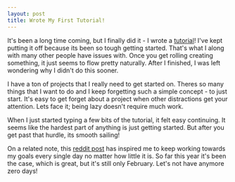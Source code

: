 ```yaml
---
layout: post
title: Wrote My First Tutorial!
---
```


It's been a long time coming, but I finally
did it - I wrote a [tutorial](http://blastzonestudios.com/tutorial/2015/02/17/intro-to-jekyll/)! I've kept putting it off because its been so tough getting started. That's what I along with many other people have issues with. Once you get rolling creating something, it just seems to flow pretty naturally. After I finished, I was left wondering why I didn't do this sooner.

I have a ton of projects that I really need to get started on. Theres so many things that I want to do and I keep forgetting such a simple concept - to just start. It's easy to get forget about a project when other distractions get your attention. Lets face it; being lazy doesn't require much work.

When I just started typing a few bits of the tutorial, it felt easy continuing. It seems like the hardest part of anything is just getting started. But after you get past that hurdle, its smooth sailing!

On a related note, this [reddit post](http://www.reddit.com/r/getdisciplined/comments/1q96b5/i_just_dont_care_about_myself/cdah4af) has inspired me to keep working towards my goals every single day no matter how little it is. So far this year it's been the case, which is great, but it's still only February. Let's not have anymore zero days!
